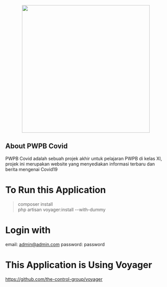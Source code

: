 <p align="center"><img src="https://res.cloudinary.com/dtfbvvkyp/image/upload/v1566331377/laravel-logolockup-cmyk-red.svg" width="400"></p>

## About PWPB Covid

PWPB Covid adalah sebuah projek akhir untuk pelajaran PWPB di kelas XI, projek ini merupakan website yang menyediakan informasi terbaru dan berita mengenai Covid19

# To Run this Application

> composer install <br>
> php artisan voyager:install --with-dummy

# Login with

email: admin@admin.com
password: password

# This Application is Using Voyager

https://github.com/the-control-group/voyager
